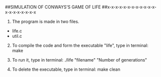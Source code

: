 ##SIMULATION OF CONWAYS'S GAME OF LIFE
##x-x-x-x-x-x-x-x-x-x-x-x-x-x-x-x-x-x-x-x

1. The program is made in two files.
* life.c
* util.c

2. To compile the code and form the executable "life", type in terminal:
make 

3. To run it, type in terminal:
./life "filename" "Number of generations"

4. To delete the executable, type in terminal:
make clean
